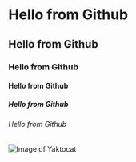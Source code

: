 # Hello from Github
## Hello from Github
### Hello from Github
#### Hello from Github
##### Hello from Github
###### Hello from Github


![Image of Yaktocat](https://octodex.github.com/images/yaktocat.png)
